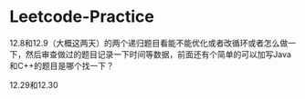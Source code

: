 # Leetcode-Practice
12.8和12.9（大概这两天）的两个递归题目看能不能优化或者改循环或者怎么做一下，然后审查做过的题目记录一下时间等数据，前面还有个简单的可以加写Java和C++的题目是哪个找一下？

12.29和12.30
